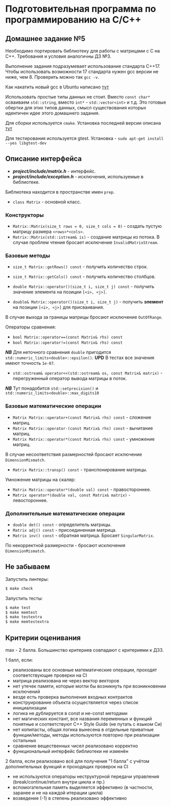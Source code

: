 # Подготовительная программа по программированию на С/С++

## Домашнее задание №5

Необходимо портировать библиотеку для работы с матрицами с C на C++.
Требования и условия аналогичны ДЗ №3.

Выполнение задания подразумевает использование стандарта C++17. Чтобы
 использовать возможности 17 стандарта нужен gcc версии не ниже, чем 8.
Проверить можно так `gcc -v`.

Как накатить новый gcc в Ubuntu написано
 [тут](https://gist.github.com/jlblancoc/99521194aba975286c80f93e47966dc5)

Использовать простые типы данных не стоит. Вместо `сonst char*` осваиваем
 `std::string`, вместо `int*` - `std::vector<int>` и т.д.
Это готовые обертки для этих типов данных, смысл существования которых
 идентичен идее этого домашнего задания.

Для сборки используется `cmake`. Установка последней версии
 описана [тут](https://cmake.org/install/)

Для тестирования используется gtest.
Установка - `sudo apt-get install --yes libgtest-dev`

## Описание интерфейса

* **_project/include/matrix.h_** - интерфейс.
* **_project/include/exception.h_** - исключения, используемые в библиотеке.

Библиотека находится в пространстве имен `prep`.

* `class Matrix` - основной класс.

### Конструкторы

* `Matrix::Matrix(size_t rows = 0, size_t cols = 0)` - создать пустую матрицу
 размера `<rows>*<cols>`.
* `Matrix::Matrix(std::istream& is)` - создание матрицы из потока. В случае
 проблем чтения бросает исключение `InvalidMatrixStream`.

### Базовые методы

* `size_t Matrix::getRows() const` - получить количество строк.
* `size_t Matrix::getCols() const` - получить количество столбцов.

* `double Matrix::operator()(size_t i, size_t j) const` - получить значение
 элемента на позиции `[<i>, <j>]`.
* `double& Matrix::operator()(size_t i, size_t j)` - получить **элемент** на
 позиции `[<i>, <j>]` для присваивания.

В случае выхода за границы матрицы бросают исключение `OutOfRange`.

Операторы сравнения:
* `bool Matrix::operator==(const Matrix& rhs) const`
* `bool Matrix::operator!=(const Matrix& rhs) const`

**_NB_** Для неточного сравнения `double` пригодится
 `std::numeric_limits<double>::epsilon()`. **UPD** В тестах все значения имеют
  точность `1e-07`.

* `std::ostream& operator<<(std::ostream& os, const Matrix& matrix)` -
 перегруженный оператор вывода матрицы в поток.

**_NB_** Тут понадобится `std::setprecision()` и
 `std::numeric_limits<double>::max_digits10`

### Базовые математические операции

* `Matrix Matrix::operator+(const Matrix& rhs) const` - сложение матриц.
* `Matrix Matrix::operator-(const Matrix& rhs) const` - вычитание матриц.
* `Matrix Matrix::operator*(const Matrix& rhs) const` - умножение матриц.

В случае несоответствия размерностей бросают исключение `DimensionMismatch`.

* `Matrix Matrix::transp() const` - транспонирование матрицы.

Умножение матрицы на скаляр:
* `Matrix Matrix::operator*(double val) const` - правостороннее.
* `Matrix operator*(double val, const Matrix& matrix)` - левостороннее.

### Дополнительные математические операции

* `double det() const` - определитель матрицы.
* `Matrix adj() const` - присоединенная матрица.
* `Matrix inv() const` - обратная матрица. Бросает `SingularMatrix`.

По некорректной размерности - бросают исключения `DimensionMismatch`.

## Не забываем

Запустить линтеры:

```bash
$ make check
```

Запустить тесты:

```bash
$ make test
$ make memtest
$ make testextra
$ make memtestextra
```

## Критерии оценивания

max - 2 балла. Большинство критериев совпадают с критериями к ДЗ3.

1 балл, если:
- реализованы все основные математические операции, проходят соответствующие проверки на CI
- матрица реализована не через вектор векторов
- нет утечек памяти, которые могли бы возникнуть при возникновении исключений
- везде есть проверка выполнения входных контрактов
- конструирование объекта осуществляется через список инициализации
- логика не дублируется в const и не-const методами
- нет магических констант, все названия переменных и функций понятные и соответствуют C++ Style Guide (не путать с языком Си)
- нет копипасты, общая логика вынесена в отдельные приватные функции/методы, методы используются повторно при реализации остальных
- сравнение вещественных чисел реализовано корректно
- функциональный интерфейс библиотеки не изменён

2 балла, если реализовано всё для получения "1 балла" с учётом дополнительных функций и проходящих проверок на CI
- не используются операторы неструктурной передачи управления (break/continue/return внутри цикла и пр.)
- вспомогательная память выделяется эффективно (в частности, заранее и не на каждой итерации цикла)
- возведение (-1) в степень реализовано эффективно
